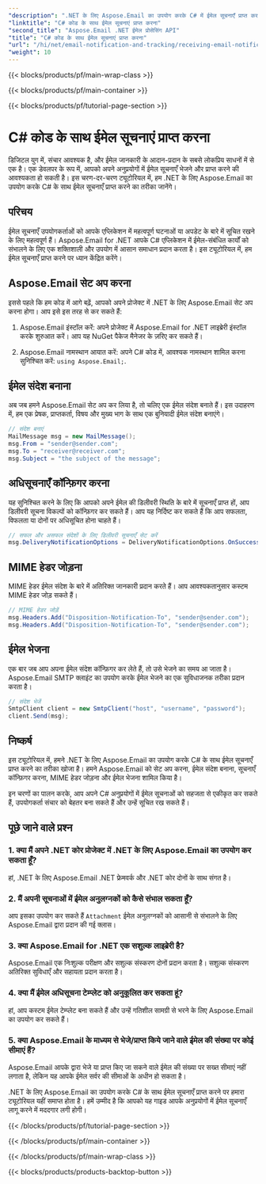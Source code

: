 ```yaml
---
"description": ".NET के लिए Aspose.Email का उपयोग करके C# में ईमेल सूचनाएँ प्राप्त करना सीखें। कुशल कोड उदाहरण प्रदान किया गया।"
"linktitle": "C# कोड के साथ ईमेल सूचनाएं प्राप्त करना"
"second_title": "Aspose.Email .NET ईमेल प्रोसेसिंग API"
"title": "C# कोड के साथ ईमेल सूचनाएं प्राप्त करना"
"url": "/hi/net/email-notification-and-tracking/receiving-email-notifications-with-csharp-code/"
"weight": 10
---
```


{{< blocks/products/pf/main-wrap-class >}}

{{< blocks/products/pf/main-container >}}

{{< blocks/products/pf/tutorial-page-section >}}

# C# कोड के साथ ईमेल सूचनाएं प्राप्त करना



डिजिटल युग में, संचार आवश्यक है, और ईमेल जानकारी के आदान-प्रदान के सबसे लोकप्रिय साधनों में से एक है। एक डेवलपर के रूप में, आपको अपने अनुप्रयोगों में ईमेल सूचनाएँ भेजने और प्राप्त करने की आवश्यकता हो सकती है। इस चरण-दर-चरण ट्यूटोरियल में, हम .NET के लिए Aspose.Email का उपयोग करके C# के साथ ईमेल सूचनाएँ प्राप्त करने का तरीका जानेंगे।

## परिचय

ईमेल सूचनाएँ उपयोगकर्ताओं को आपके एप्लिकेशन में महत्वपूर्ण घटनाओं या अपडेट के बारे में सूचित रखने के लिए महत्वपूर्ण हैं। Aspose.Email for .NET आपके C# एप्लिकेशन में ईमेल-संबंधित कार्यों को संभालने के लिए एक शक्तिशाली और उपयोग में आसान समाधान प्रदान करता है। इस ट्यूटोरियल में, हम ईमेल सूचनाएँ प्राप्त करने पर ध्यान केंद्रित करेंगे।

## Aspose.Email सेट अप करना

इससे पहले कि हम कोड में आगे बढ़ें, आपको अपने प्रोजेक्ट में .NET के लिए Aspose.Email सेट अप करना होगा। आप इसे इस तरह से कर सकते हैं:

1. Aspose.Email इंस्टॉल करें: अपने प्रोजेक्ट में Aspose.Email for .NET लाइब्रेरी इंस्टॉल करके शुरुआत करें। आप यह NuGet पैकेज मैनेजर के ज़रिए कर सकते हैं।

2. Aspose.Email नामस्थान आयात करें: अपने C# कोड में, आवश्यक नामस्थान शामिल करना सुनिश्चित करें: `using Aspose.Email;`.

## ईमेल संदेश बनाना

अब जब हमने Aspose.Email सेट अप कर लिया है, तो चलिए एक ईमेल संदेश बनाते हैं। इस उदाहरण में, हम एक प्रेषक, प्राप्तकर्ता, विषय और मुख्य भाग के साथ एक बुनियादी ईमेल संदेश बनाएंगे।

```csharp
// संदेश बनाएं
MailMessage msg = new MailMessage();
msg.From = "sender@sender.com";
msg.To = "receiver@receiver.com";
msg.Subject = "the subject of the message";
```

## अधिसूचनाएँ कॉन्फ़िगर करना

यह सुनिश्चित करने के लिए कि आपको अपने ईमेल की डिलीवरी स्थिति के बारे में सूचनाएँ प्राप्त हों, आप डिलीवरी सूचना विकल्पों को कॉन्फ़िगर कर सकते हैं। आप यह निर्दिष्ट कर सकते हैं कि आप सफलता, विफलता या दोनों पर अधिसूचित होना चाहते हैं।

```csharp
// सफल और असफल संदेशों के लिए डिलीवरी सूचनाएँ सेट करें
msg.DeliveryNotificationOptions = DeliveryNotificationOptions.OnSuccess | DeliveryNotificationOptions.OnFailure;
```

## MIME हेडर जोड़ना

MIME हेडर ईमेल संदेश के बारे में अतिरिक्त जानकारी प्रदान करते हैं। आप आवश्यकतानुसार कस्टम MIME हेडर जोड़ सकते हैं।

```csharp
// MIME हेडर जोड़ें
msg.Headers.Add("Disposition-Notification-To", "sender@sender.com");
msg.Headers.Add("Disposition-Notification-To", "sender@sender.com");
```

## ईमेल भेजना

एक बार जब आप अपना ईमेल संदेश कॉन्फ़िगर कर लेते हैं, तो उसे भेजने का समय आ जाता है। Aspose.Email SMTP क्लाइंट का उपयोग करके ईमेल भेजने का एक सुविधाजनक तरीका प्रदान करता है।

```csharp
// संदेश भेजें
SmtpClient client = new SmtpClient("host", "username", "password");
client.Send(msg);
```

## निष्कर्ष

इस ट्यूटोरियल में, हमने .NET के लिए Aspose.Email का उपयोग करके C# के साथ ईमेल सूचनाएँ प्राप्त करने का तरीका खोजा है। हमने Aspose.Email को सेट अप करना, ईमेल संदेश बनाना, सूचनाएँ कॉन्फ़िगर करना, MIME हेडर जोड़ना और ईमेल भेजना शामिल किया है।

इन चरणों का पालन करके, आप अपने C# अनुप्रयोगों में ईमेल सूचनाओं को सहजता से एकीकृत कर सकते हैं, उपयोगकर्ता संचार को बेहतर बना सकते हैं और उन्हें सूचित रख सकते हैं।

## पूछे जाने वाले प्रश्न

### 1. क्या मैं अपने .NET कोर प्रोजेक्ट में .NET के लिए Aspose.Email का उपयोग कर सकता हूँ?
   हां, .NET के लिए Aspose.Email .NET फ्रेमवर्क और .NET कोर दोनों के साथ संगत है।

### 2. मैं अपनी सूचनाओं में ईमेल अनुलग्नकों को कैसे संभाल सकता हूँ?
   आप इसका उपयोग कर सकते हैं `Attachment` ईमेल अनुलग्नकों को आसानी से संभालने के लिए Aspose.Email द्वारा प्रदान की गई क्लास।

### 3. क्या Aspose.Email for .NET एक सशुल्क लाइब्रेरी है?
   Aspose.Email एक निःशुल्क परीक्षण और सशुल्क संस्करण दोनों प्रदान करता है। सशुल्क संस्करण अतिरिक्त सुविधाएँ और सहायता प्रदान करता है।

### 4. क्या मैं ईमेल अधिसूचना टेम्प्लेट को अनुकूलित कर सकता हूं?
   हां, आप कस्टम ईमेल टेम्प्लेट बना सकते हैं और उन्हें गतिशील सामग्री से भरने के लिए Aspose.Email का उपयोग कर सकते हैं।

### 5. क्या Aspose.Email के माध्यम से भेजे/प्राप्त किये जाने वाले ईमेल की संख्या पर कोई सीमाएं हैं?
   Aspose.Email आपके द्वारा भेजे या प्राप्त किए जा सकने वाले ईमेल की संख्या पर सख्त सीमाएं नहीं लगाता है, लेकिन यह आपके ईमेल सर्वर की सीमाओं के अधीन हो सकता है।

.NET के लिए Aspose.Email का उपयोग करके C# के साथ ईमेल सूचनाएँ प्राप्त करने पर हमारा ट्यूटोरियल यहीं समाप्त होता है। हमें उम्मीद है कि आपको यह गाइड आपके अनुप्रयोगों में ईमेल सूचनाएँ लागू करने में मददगार लगी होगी। 

{{< /blocks/products/pf/tutorial-page-section >}}

{{< /blocks/products/pf/main-container >}}

{{< /blocks/products/pf/main-wrap-class >}}

{{< blocks/products/products-backtop-button >}}